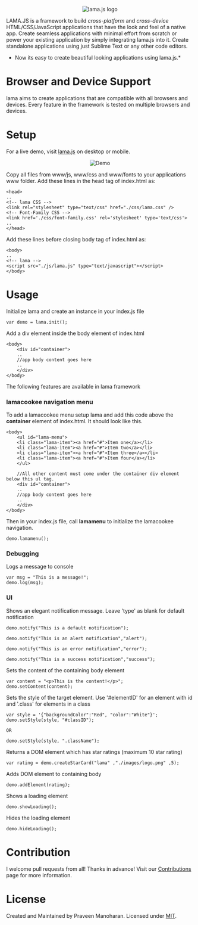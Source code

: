 <p align="center">
<img src="./images/logo.png" alt="lama.js logo"/>
</p>

LAMA.JS is a framework to build *cross-platform* and *cross-device* HTML/CSS/JavaScript applications that have the look and feel of a native app. Create seamless applications with minimal effort from scratch or power your existing application by simply integrating lama.js into it. Create standalone applications using just Sublime Text or any other code editors.

* Now its easy to create beautiful looking applications using lama.js.*

# Browser and Device Support

lama aims to create applications that are compatible with all browsers and devices. Every feature in the framework is tested on multiple browsers and devices.

# Setup

For a live demo, visit [lama.js](https://praveen-manohar.github.io/lama.js/) on desktop or mobile.
<p align="center">
<img src="./images/demo.gif" alt="Demo"/>
</p>

Copy all files from www/js, www/css and www/fonts to your applications www folder.
Add these lines in the head tag of index.html as:

    <head>
    ..
    <!-- lama CSS -->
    <link rel="stylesheet" type="text/css" href="./css/lama.css" />
    <!-- Font-Family CSS -->
    <link href='./css/font-family.css' rel='stylesheet' type='text/css'>
    ..
    </head>

Add these lines before closing body tag of index.html as:

    <body>
    ..
    <!-- lama -->
    <script src="./js/lama.js" type="text/javascript"></script>
    </body>

# Usage

Initialize lama and create an instance in your index.js file

    var demo = lama.init();

Add a div element inside the body element of index.html

    <body>
        <div id="container">
        ..
        //app body content goes here
        ..
        </div>
    </body>

The following features are available in lama framework

### lamacookee navigation menu

To add a lamacookee menu setup lama and add this code above the **container** element of index.html. It should look like this.

    <body>
        <ul id="lama-menu">
        <li class="lama-item"><a href="#">Item one</a></li>
        <li class="lama-item"><a href="#">Item two</a></li>
        <li class="lama-item"><a href="#">Item three</a></li>
        <li class="lama-item"><a href="#">Item four</a></li>
        </ul>
    
        //All other content must come under the container div element below this ul tag.
        <div id="container">
        ..
        //app body content goes here
        ..
        </div>
    </body>

Then in your index.js file, call **lamamenu** to initialize the lamacookee navigation.
    
    demo.lamamenu();

### Debugging

Logs a message to console

    var msg = "This is a message!";
    demo.log(msg);

### UI

Shows an elegant notification message. Leave 'type' as blank for default notification

    demo.notify("This is a default notification");

    demo.notify("This is an alert notification","alert");

    demo.notify("This is an error notification","error");

    demo.notify("This is a success notification","success");

Sets the content of the containing body element

    var content = "<p>This is the content!</p>";
    demo.setContent(content);

Sets the style of the target element. Use '#elementID' for an element with id and '.class' for elements in a class

    var style = '{"backgroundColor":"Red", "color":"White"}';
    demo.setStyle(style, "#classID");

    OR

    demo.setStyle(style, ".className");

Returns a DOM element which has star ratings (maximum 10 star rating)

    var rating = demo.createStarCard("lama" ,"./images/logo.png" ,5);

Adds DOM element to containing body

    demo.addElement(rating);

Shows a loading element

    demo.showLoading();

Hides the loading element

    demo.hideLoading();

# Contribution

I welcome pull requests from all! Thanks in advance! Visit our [Contributions](CONTRIBUTING.md) page for more information.


# License

Created and Maintained by Praveen Manoharan. Licensed under [MIT](LICENSE).
